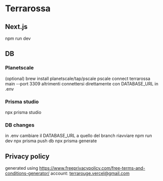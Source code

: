 # Terrarossa

## Next.js
npm run dev

## DB 
### Planetscale
(optional)
brew install planetscale/tap/pscale
pscale connect terrarossa main --port 3309
altrimenti connettersi direttamente con DATABASE_URL in .env

### Prisma studio
npx prisma studio

### DB changes
in .env cambiare il DATABASE_URL a quello del branch
riavviare npm run dev
npx prisma push db 
npx prisma generate


## Privacy policy
generated using https://www.freeprivacypolicy.com/free-terms-and-conditions-generator/
account: terrarouge.vercel@gmail.com